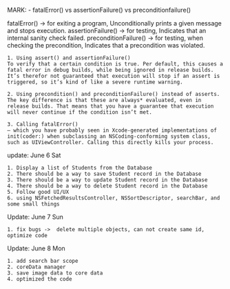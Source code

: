 MARK: - fatalError() vs assertionFailure() vs preconditionfailure()

 fatalError() -> for exiting a program, Unconditionally prints a given message and stops execution.
 assertionFailure() -> for testing, Indicates that an internal sanity check failed.
 preconditionFailure() -> for testing, when checking the precondition, Indicates that a precondition was violated.
 
    1. Using assert() and assertionFailure()
    To verify that a certain condition is true. Per default, this causes a fatal error in debug builds, while being ignored in release builds. It’s therefor not guaranteed that execution will stop if an assert is triggered, so it’s kind of like a severe runtime warning.
 
    2. Using precondition() and preconditionFailure() instead of asserts.
    The key difference is that these are always* evaluated, even in release builds. That means that you have a guarantee that execution will never continue if the condition isn’t met.
 
    3. Calling fatalError()
    — which you have probably seen in Xcode-generated implementations of init(coder:) when subclassing an NSCoding-conforming system class, such as UIViewController. Calling this directly kills your process.

update:  June 6 Sat

    1. Display a list of Students from the Database
    2. There should be a way to save Student record in the Database
    3. There should be a way to update Student record in the Database
    4. There should be a way to delete Student record in the Database
    5. Follow good UI/UX
    6. using NSFetchedResultsController, NSSortDescriptor, searchBar, and some small things

Update: June 7 Sun
    
    1. fix bugs ->  delete multiple objects, can not create same id, optimize code
    
Update: June 8 Mon

    1. add search bar scope
    2. coreData manager 
    3. save image data to core data
    4. optimized the code
